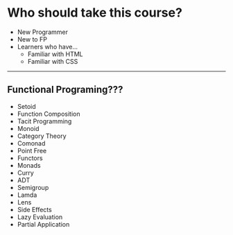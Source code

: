 # Who should take this course?

- New Programmer
- New to FP
- Learners who have...
  - Familiar with HTML
  - Familiar with CSS

---

## Functional Programing???

- Setoid
- Function Composition
- Tacit Programming
- Monoid
- Category Theory
- Comonad
- Point Free
- Functors
- Monads
- Curry
- ADT
- Semigroup
- Lamda
- Lens
- Side Effects
- Lazy Evaluation
- Partial Application
